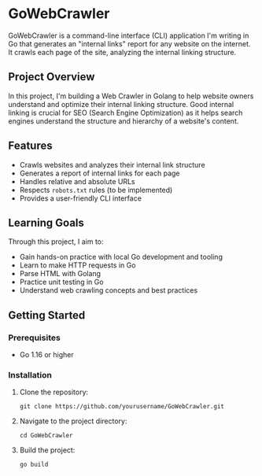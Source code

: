 # GoWebCrawler

GoWebCrawler is a command-line interface (CLI) application I'm writing in Go that generates an "internal links" report for any website on the internet. It crawls each page of the site, analyzing the internal linking structure.

## Project Overview

In this project, I'm building a Web Crawler in Golang to help website owners understand and optimize their internal linking structure. Good internal linking is crucial for SEO (Search Engine Optimization) as it helps search engines understand the structure and hierarchy of a website's content.

## Features

- Crawls websites and analyzes their internal link structure
- Generates a report of internal links for each page
- Handles relative and absolute URLs
- Respects `robots.txt` rules (to be implemented)
- Provides a user-friendly CLI interface

## Learning Goals

Through this project, I aim to:

- Gain hands-on practice with local Go development and tooling
- Learn to make HTTP requests in Go
- Parse HTML with Golang
- Practice unit testing in Go
- Understand web crawling concepts and best practices

## Getting Started

### Prerequisites

- Go 1.16 or higher

### Installation

1. Clone the repository:
   ```
   git clone https://github.com/yourusername/GoWebCrawler.git
   ```
2. Navigate to the project directory:
   ```
   cd GoWebCrawler
   ```
3. Build the project:
   ```
   go build
   ```

